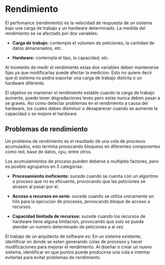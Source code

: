 # Rendimiento
El perfomance (rendimiento) es la velocidad de respuesta de un sistema bajo una 
carga de trabajo y un hardware determinado. La medida del rendimiento se ve afectado
por dos variables:

- **Carga de trabajo:** contempla el volumen de peticiones, la cantidad de datos
almacenados, etc.

- **Hardware:** contempla el tipo, la capacidad, etc.

Al momento de medir el rendimiento estas dos variables deben mantenerse fijas ya que 
modificarlas puede afectar la medicion. Esto no quiere decir que el sistema no podra 
soportar una carga de trabajo distinta o un hardware diferente.

El objetivo es mantener el rendimiento estable cuando la carga de trabajo aumente, 
puede tener degradaciones leves pero estas nunca deben pasar a se graves.
Asi como detectar problemas en el rendimiento a causa del hardware, los
cuales deben disminuir o desaparecer cuando se aumente la capacidad o se mejore el hardware

## Problemas de rendimiento
Un problema de rendimiento es el resultado de una cola de procesos acumulados, esto
termina provocando bloqueos en diferentes componentes como red, base de datos, cpu,
entre otros.

Los acumulamientos de proceso pueden deberse a multiples factores, pero es posible
agruparlos en 3 categorias:

- **Procesamiento ineficiente:** sucede cuando se cuenta con un algoritmo o proceso que no es eficuente, provocando que las peticiones se atrasen al pasar por el.
  
- **Acceso a recursos en serie:** sucede cuando se utiliza unicamente un hilo para la ejecucion de procesos, provocando bloque de acceso a recursos.

- **Capacidad limitada de recursos:** sucede cuando los recursos de hardware tiene alguna 
limitacion, provocando que solo se pueda atender un numero determinado de peticiones a al vez

El trabajo de un arquitecto de software es:
En un sistema existente, identificar en donde se estan generando colas de procesos y hacer modificaciones para mejorar el rendimiento.
Al diseñar o crear un nuevo sistema, identificar en que puntos puede producirse una cola
e intentar evitarlas para evitar problemas de rendimiento.

